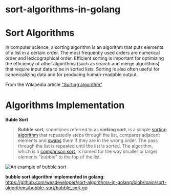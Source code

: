 
# sort-algorithms-in-golang

# Sort Algorithms

In computer science, a sorting algorithm is an algorithm that puts elements of a list in a certain order. The most frequently used orders are numerical order and lexicographical order. Efficient sorting is important for optimizing the efficiency of other algorithms (such as search and merge algorithms) that require input data to be in sorted lists. Sorting is also often useful for canonicalizing data and for producing human-readable output.

From the Wikipedia article <a href="https://en.wikipedia.org/wiki/Sorting_algorithm">"Sorting algorithm"</a>

# Algorithms Implementation 
**Buble Sort**

> **Bubble sort**, sometimes referred to as **sinking sort**, is a simple [sorting
> algorithm](https://en.wikipedia.org/wiki/Sorting_algorithm "Sorting
> algorithm") that repeatedly steps through the list, compares adjacent
> elements and
> [swaps](https://en.wikipedia.org/wiki/Swap_(computer_science) "Swap
> (computer science)") them if they are in the wrong order. The pass
> through the list is repeated until the list is sorted. The algorithm,
> which is a [comparison
> sort](https://en.wikipedia.org/wiki/Comparison_sort "Comparison
> sort"), is named for the way smaller or larger elements "bubble" to
> the top of the list.

![An example of bubble sort](https://www.codesdope.com/staticroot/images/algorithm/bubble_sort.gif)

**bubble sort algorithm implemented in golang**: https://github.com/wesdeveloper/sort-algorithms-in-golang/blob/main/sort-algorithms/bubble-sort/bubble_sort.go
